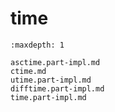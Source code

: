 # time

```{toctree}
:maxdepth: 1

asctime.part-impl.md
ctime.md
utime.part-impl.md
difftime.part-impl.md
time.part-impl.md
```


